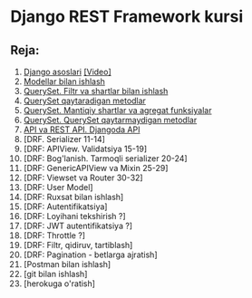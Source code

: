 # Django REST Framework kursi

## Reja:

1. [Django asoslari](https://telegra.ph/Django-1-dars-10-09)       [[Video]](https://www.youtube.com/playlist?list=PLZ67NWgKA8g7b-o4w5bm3B4fngZ2ug959) 
2. [Modellar bilan ishlash](2.%20Modellar%20bilan%20ishlash)
3. [QuerySet. Filtr va shartlar bilan ishlash](3.%20QuerySet.%20Filtr%20va%20shartlar%20bilan%20ishlash)
4. [QuerySet qaytaradigan metodlar](4.%20QuerySet.%20QuerySet%20qaytaradigan%20metodlar)
5. [QuerySet. Mantiqiy shartlar va agregat funksiyalar](5.%20QuerySet.%20Mantiqiy%20shartlar%20va%20agregat%20funksiyalar)
6. [QuerySet. QuerySet qaytarmaydigan metodlar](6.%20QuerySet.%20QuerySet%20qaytarmaydigan%20metodlar)
7. [API va REST API. Djangoda API](7.%20API%20va%20REST%20API)
8. [DRF. Serializer 11-14]
6. [DRF: APIView. Validatsiya 15-19]
7. [DRF: Bog'lanish. Tarmoqli serializer 20-24]
8. [DRF: GenericAPIView va Mixin 25-29]
9. [DRF: Viewset va Router 30-32]
10. [DRF: User Model]
11. [DRF: Ruxsat bilan ishlash]
12. [DRF: Autentifikatsiya]
13. [DRF: Loyihani tekshirish ?]
14. [DRF: JWT autentifikatsiya ?]
15. [DRF: Throttle ?]
16. [DRF: Filtr, qidiruv, tartiblash]
17. [DRF: Pagination - betlarga ajratish]
18. [Postman bilan ishlash]
19. [git bilan ishlash]
20. [herokuga o'ratish]
    
